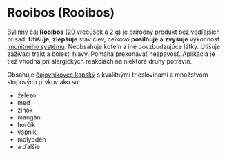 Rooibos (Rooibos)
=================

Bylinný čaj **Rooibos** (20 vrecúšok á 2 g) je prírodný produkt bez vedľajších
prísad. **Utišuje**, **zlepšuje** stav ciev, celkovo **posilňuje** a **zvyšuje**
výkonnosť [imunitného systému](/diagnozy/imunita). Neobsahuje kofeín a iné
povzbudzujúce látky. Utišuje zažívací trakt a bolesti hlavy. Pomáha prekonávať
nespavosť. Aplikácia je tiež vhodná pri alergických reakciách na niektoré druhy
potravín.

Obsahuje [čajovníkovec kapský](/sip/bylinky/rooibos-kapsky) s kvalitnými
trieslovinami a množstvom stopových prvkov ako sú:

* železo
* meď
* zinok
* mangán
* horčík
* vápnik
* molybdén
* a ďalšie
